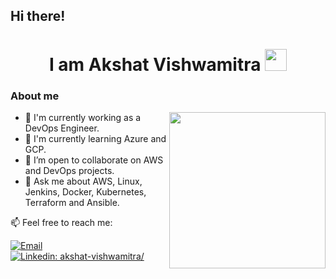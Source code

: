 ## **Hi there!**

<h1 align="center"><b>I am Akshat Vishwamitra </b><img src="https://media.giphy.com/media/hvRJCLFzcasrR4ia7z/giphy.gif" width="35"></h1>
<!-- <h3 align="center">  </h3> -->

### **About me**
<picture> <img align="right" src="https://media.giphy.com/media/v1.Y2lkPTc5MGI3NjExZDQyMGhrZ3pkeGtkdmZ5MjdrZG43Y3NoNDRvZjYzcWwwcG54ejF6cSZlcD12MV9pbnRlcm5hbF9naWZfYnlfaWQmY3Q9Zw/3oKIPn3b0I6yEwk8VO/giphy.gif" width = 250px></picture>


- 🔭 I'm currently working as a DevOps Engineer.
- 🌱 I'm currently learning Azure and GCP.
- 👯 I’m open to collaborate on AWS and DevOps projects.
- 💬 Ask me about AWS, Linux, Jenkins, Docker, Kubernetes, Terraform and Ansible.

📫 Feel free to reach me:

[![Email](https://img.shields.io/badge/Email-%40akshatvishwamitra@gmail.com%20-blue)](mailto:akshatvishwamitra@gmail.com?)
[![Linkedin: akshat-vishwamitra/](https://img.shields.io/badge/-Akshat_Vishwamitra-blue?style=flat-square&logo=Linkedin&logoColor=white&link=https://www.linkedin.com/in/akshat-vishwamitra/)](https://www.linkedin.com/in/akshat-vishwamitra/)

<!--
**xshatv/xshatv** is a ✨ _special_ ✨ repository because its `README.md` (this file) appears on your GitHub profile.

Here are some ideas to get you started:

- 🔭 I’m currently working on ...
- 🌱 I’m currently learning ...
- 👯 I’m looking to collaborate on ...
- 🤔 I’m looking for help with ...
- 💬 Ask me about ...
- 📫 How to reach me: ...
- 😄 Pronouns: ...
- ⚡ Fun fact: ...
-->
